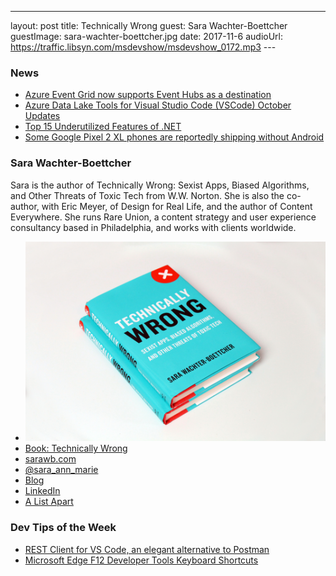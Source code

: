 ---
layout: post
title: Technically Wrong
guest:  Sara Wachter-Boettcher
guestImage: sara-wachter-boettcher.jpg
date: 2017-11-6
audioUrl: https://traffic.libsyn.com/msdevshow/msdevshow_0172.mp3
--- 

### News

 - [Azure Event Grid now supports Event Hubs as a destination](https://azure.microsoft.com/en-us/blog/azure-event-grid-now-supports-event-hubs-as-a-destination/)
 - [Azure Data Lake Tools for Visual Studio Code (VSCode) October Updates](https://azure.microsoft.com/en-us/blog/azure-data-lake-tools-for-visual-studio-code-vscode-october-updates/)
 - [Top 15 Underutilized Features of .NET](https://automatetheplanet.com/top-15-underutilized-features-dotnet/)
 - [Some Google Pixel 2 XL phones are reportedly shipping without Android](https://www.engadget.com/2017/11/02/some-google-pixel-2-xl-phones-are-reportedly-shipping-without-an/)

### Sara Wachter-Boettcher

Sara is the author of Technically Wrong: Sexist Apps, Biased Algorithms, and Other Threats of Toxic Tech from W.W. Norton. She is also the co-author, with Eric Meyer, of Design for Real Life, and the author of Content Everywhere. She runs Rare Union, a content strategy and user experience consultancy based in Philadelphia, and works with clients worldwide.

 - [![Technically Wrong](book.jpg)](http://amzn.to/2xZbx8E)
 - [Book: Technically Wrong](http://amzn.to/2xZbx8E)
 - [sarawb.com](http://www.sarawb.com/)
 - [@sara\_ann\_marie](https://twitter.com/sara_ann_marie)
 - [Blog](https://medium.com/@sara_ann_marie)
 - [LinkedIn](https://www.linkedin.com/in/saraboettcher/)
 - [A List Apart](https://alistapart.com/author/sboettcher)

### Dev Tips of the Week

 - [REST Client for VS Code, an elegant alternative to Postman](http://josephwoodward.co.uk/2017/10/rest-%20client-for-vs-code-an-elegant-alternative-postman)
 - [Microsoft Edge F12 Developer Tools Keyboard Shortcuts](https://docs.microsoft.com/en-us/microsoft-edge/f12-devtools-guide#general-shortcuts)